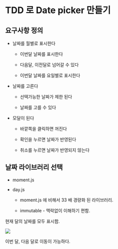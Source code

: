 # TDD 로 Date picker 만들기

## 요구사항 정의

- 날짜를 월별로 표시한다
  
  - 이번달 날짜를 표시한다
  
  - 다음달, 이전달로 넘어갈 수 있다
  
  - 이번달 날짜를 요일별로 표시한다

- 날짜를 고른다
  
  - 선택가능한 날짜가 제한 된다
  
  - 날짜를 고를 수 있다

- 모달이 된다
  
  - 바깥쪽을 클릭하면 꺼진다
  
  - 확인을 누르면 날짜가 반영된다
  
  - 취소를 누르면 날짜가 반영되지 않는다

## 날짜 라이브러리 선택

- moment.js

- day.js 
  
  - moment.js 에 비해서 33 배 경량화 된 라이브러리.
  
  - immutable - 맥락없이 이해하기 편함.



현재 달의 날짜를 모두 표시함.

![](/Users/jin/Library/Application%20Support/marktext/images/2021-12-11-17-07-26-image.png)

이번 달, 다음 달로 이동이 가능하다.
